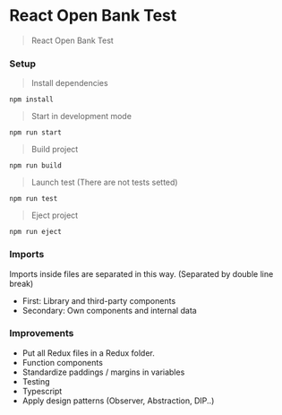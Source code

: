 # React Open Bank Test
> React Open Bank Test

### Setup

> Install dependencies
```shell
npm install
```

> Start in development mode
```shell
npm run start
```

> Build project
```shell
npm run build
```

> Launch test (There are not tests setted)
```shell
npm run test
```

> Eject project
```shell
npm run eject
```

### Imports
Imports inside files are separated in this way. (Separated by double line break)
  - First: Library and third-party components
  - Secondary: Own components and internal data

### Improvements
  - Put all Redux files in a Redux folder.
  - Function components
  - Standardize paddings / margins in variables
  - Testing
  - Typescript
  - Apply design patterns (Observer, Abstraction, DIP..)
